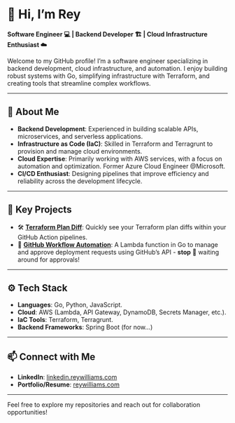 # 👋 Hi, I’m Rey  

**Software Engineer 💻 | Backend Developer 🏗️ | Cloud Infrastructure Enthusiast ☁️**  

Welcome to my GitHub profile! I’m a software engineer specializing in backend development, cloud infrastructure, and automation. I enjoy building robust systems with Go, simplifying infrastructure with Terraform, and creating tools that streamline complex workflows.

---

## 🚀 About Me  
- **Backend Development**: Experienced in building scalable APIs, microservices, and serverless applications.  
- **Infrastructure as Code (IaC)**: Skilled in Terraform and Terragrunt to provision and manage cloud environments.  
- **Cloud Expertise**: Primarily working with AWS services, with a focus on automation and optimization. Former Azure Cloud Engineer @Microsoft.
- **CI/CD Enthusiast**: Designing pipelines that improve efficiency and reliability across the development lifecycle.  

---

## 🌟 Key Projects  
- 🛠 **[Terraform Plan Diff](https://github.com/ReyWilliams/tf-plan-diff)**: Quickly see your Terraform plan diffs within your GitHub Action pipelines. 
- 🚀 **[GitHub Workflow Automation](https://github.com/reywilliams/deployment-webhook-go-lambda)**: A Lambda function in Go to manage and approve deployment requests using GitHub’s API - **stop** 🛑 waiting around for approvals!
---

## ⚙️ Tech Stack  
- **Languages**: Go, Python, JavaScript.  
- **Cloud**: AWS (Lambda, API Gateway, DynamoDB, Secrets Manager, etc.).  
- **IaC Tools**: Terraform, Terragrunt.  
- **Backend Frameworks**: Spring Boot (for now...) 

---

## 📫 Connect with Me  
- **LinkedIn**: [linkedin.reywilliams.com](linkedin.reywilliams.com)  
- **Portfolio/Resume**: [reywilliams.com](https://www.reywilliams.com)  

---

Feel free to explore my repositories and reach out for collaboration opportunities!
